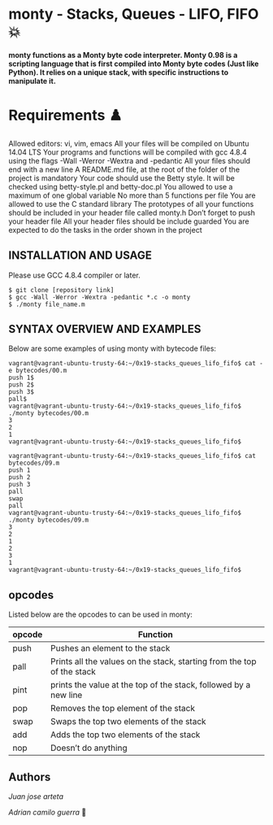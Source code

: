# monty - Stacks, Queues - LIFO, FIFO 💥
#### monty functions as a Monty byte code interpreter. Monty 0.98 is a scripting language that is first compiled into Monty byte codes (Just like Python). It relies on a unique stack, with specific instructions to manipulate it.  
  
  
  
# Requirements ♟️


Allowed editors: vi, vim, emacs
All your files will be compiled on Ubuntu 14.04 LTS
Your programs and functions will be compiled with gcc 4.8.4 using the flags -Wall -Werror -Wextra and -pedantic
All your files should end with a new line
A README.md file, at the root of the folder of the project is mandatory
Your code should use the Betty style. It will be checked using betty-style.pl and betty-doc.pl
You allowed to use a maximum of one global variable
No more than 5 functions per file
You are allowed to use the C standard library
The prototypes of all your functions should be included in your header file called monty.h
Don’t forget to push your header file
All your header files should be include guarded
You are expected to do the tasks in the order shown in the project
  
  
  
## INSTALLATION AND USAGE  
Please use GCC 4.8.4 compiler or later.  
  
```  
$ git clone [repository link]  
$ gcc -Wall -Werror -Wextra -pedantic *.c -o monty  
$ ./monty file_name.m  
```  
  
  
  
## SYNTAX OVERVIEW AND EXAMPLES  
  
  
Below are some examples of using monty with bytecode files:  
  
```  
vagrant@vagrant-ubuntu-trusty-64:~/0x19-stacks_queues_lifo_fifo$ cat -e bytecodes/00.m  
push 1$  
push 2$  
push 3$  
pall$  
vagrant@vagrant-ubuntu-trusty-64:~/0x19-stacks_queues_lifo_fifo$ ./monty bytecodes/00.m  
3  
2  
1  
vagrant@vagrant-ubuntu-trusty-64:~/0x19-stacks_queues_lifo_fifo$  
```  
```  
vagrant@vagrant-ubuntu-trusty-64:~/0x19-stacks_queues_lifo_fifo$ cat bytecodes/09.m  
push 1  
push 2  
push 3  
pall  
swap  
pall  
vagrant@vagrant-ubuntu-trusty-64:~/0x19-stacks_queues_lifo_fifo$ ./monty bytecodes/09.m  
3  
2  
1  
2  
3  
1  
vagrant@vagrant-ubuntu-trusty-64:~/0x19-stacks_queues_lifo_fifo$  
```  
## opcodes 

Listed below are the opcodes to can be used in monty:  
  
opcode | Function  
--------|---------------  
push | Pushes an element to the stack  
pall | Prints all the values on the stack, starting from the top of the stack  
pint| prints the value at the top of the stack, followed by a new line  
pop| Removes the top element of the stack  
swap | Swaps the top two elements of the stack  
 add | Adds the top two elements of the stack  
 nop| Doesn’t do anything 
  
  
 
  
## Authors  
  
*Juan jose arteta*   
  
  
*Adrian camilo guerra* 🎵  
  
